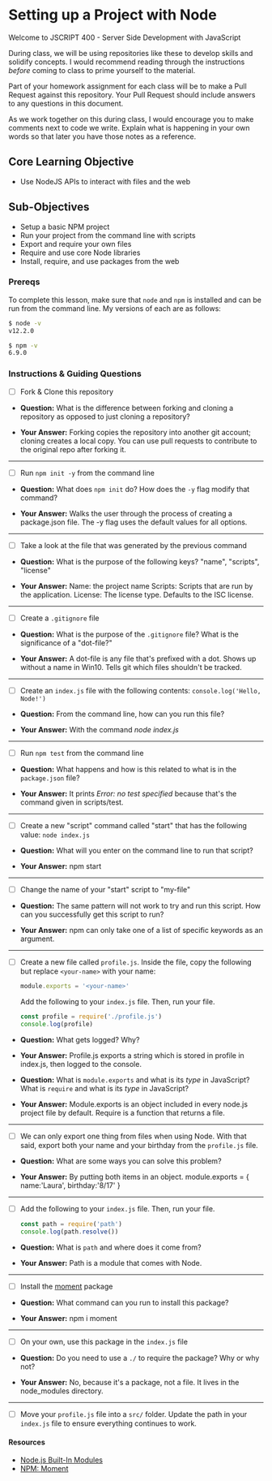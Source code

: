 # Setting up a Project with Node

Welcome to JSCRIPT 400 - Server Side Development with JavaScript

During class, we will be using repositories like these to develop skills and solidify concepts. I would recommend reading through the instructions _before_ coming to class to prime yourself to the material.

Part of your homework assignment for each class will be to make a Pull Request against this repository. Your Pull Request should include answers to any questions in this document.

As we work together on this during class, I would encourage you to make comments next to code we write. Explain what is happening in your own words so that later you have those notes as a reference.

## Core Learning Objective

*	Use NodeJS APIs to interact with files and the web

## Sub-Objectives

* Setup a basic NPM project
* Run your project from the command line with scripts
* Export and require your own files
* Require and use core Node libraries
* Install, require, and use packages from the web

### Prereqs

To complete this lesson, make sure that `node` and `npm` is installed and can be run from the command line. My versions of each are as follows:

```bash
$ node -v
v12.2.0

$ npm -v
6.9.0
```

### Instructions & Guiding Questions

- [ ] Fork & Clone this repository

* **Question:** What is the difference between forking and cloning a repository as opposed to just cloning a repository?

* **Your Answer:**
Forking copies the repository into another git account; cloning creates a local copy. You can use pull requests to contribute to the original repo after forking it.

---

- [ ] Run `npm init -y` from the command line

* **Question:** What does `npm init` do? How does the `-y` flag modify that command?

* **Your Answer:**
Walks the user through the process of creating a package.json file. The -y flag uses the default values for all options.

---

- [ ] Take a look at the file that was generated by the previous command

* **Question:** What is the purpose of the following keys? "name", "scripts", "license"

* **Your Answer:**
Name: the project name
Scripts: Scripts that are run by the application.
License: The license type. Defaults to the ISC license.

---

- [ ] Create a `.gitignore` file

* **Question:** What is the purpose of the `.gitignore` file? What is the significance of a "dot-file?"

* **Your Answer:**
A dot-file is any file that's prefixed with a dot. Shows up without a name in Win10. Tells git which files shouldn't be tracked.

---

- [ ] Create an `index.js` file with the following contents: `console.log('Hello, Node!')`

* **Question:** From the command line, how can you run this file?

* **Your Answer:**
With the command *node index.js*

---

- [ ] Run `npm test` from the command line

* **Question:** What happens and how is this related to what is in the `package.json` file? 

* **Your Answer:**
It prints *Error: no test specified* because that's the command given in scripts/test.
---

- [ ] Create a new "script" command called "start" that has the following value: `node index.js`

* **Question:** What will you enter on the command line to run that script?

* **Your Answer:**
npm start
---

- [ ] Change the name of your "start" script to "my-file"

* **Question:** The same pattern will not work to try and run this script. How can you successfully get this script to run?

* **Your Answer:**
npm can only take one of a list of specific keywords as an argument.
---

- [ ] Create a new file called `profile.js`. Inside the file, copy the following but replace `<your-name>` with your name:
  ```js
  module.exports = '<your-name>'
  ```

  Add the following to your `index.js` file. Then, run your file.
  ```js
  const profile = require('./profile.js')
  console.log(profile)
  ```

* **Question:** What gets logged? Why?

* **Your Answer:**
Profile.js exports a string which is stored in profile in index.js, then logged to the console.

* **Question:** What is `module.exports` and what is its _type_ in JavaScript? What is `require` and what is its _type_ in JavaScript?

* **Your Answer:**
Module.exports is an object included in every node.js project file by default. Require is a function that returns a file.
---

- [ ] We can only export one thing from files when using Node. With that said, export both your name and your birthday from the `profile.js` file.

* **Question:** What are some ways you can solve this problem?

* **Your Answer:**
By putting both items in an object.
module.exports = { name:'Laura', birthday:'8/17' }
---

- [ ] Add the following to your `index.js` file. Then, run your file.
  ```js
  const path = require('path')
  console.log(path.resolve())
  ```

* **Question:** What is `path` and where does it come from?

* **Your Answer:**
Path is a module that comes with Node.

---

- [ ] Install the [moment](https://www.npmjs.com/package/moment) package

* **Question:** What command can you run to install this package?

* **Your Answer:**
npm i moment
---

- [ ] On your own, use this package in the `index.js` file

* **Question:** Do you need to use a `./` to require the package? Why or why not?

* **Your Answer:**
No, because it's a package, not a file. It lives in the node_modules directory.
---

- [ ] Move your `profile.js` file into a `src/` folder. Update the path in your `index.js` file to ensure everything continues to work.

#### Resources

- [Node.js Built-In Modules](https://nodejs.org/dist/latest-v12.x/docs/api/)
- [NPM: Moment](https://www.npmjs.com/package/moment)
